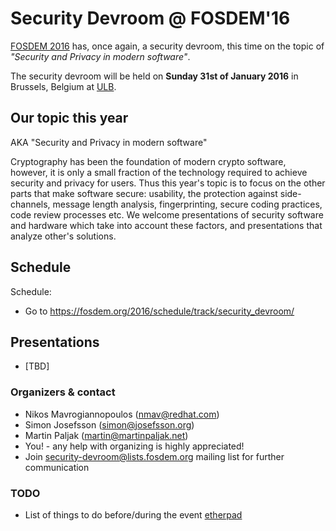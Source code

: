 # Security Devroom @ FOSDEM'16

[FOSDEM 2016](https://fosdem.org/2016/) has, once again, a security devroom, this time on the topic of _"Security and Privacy in modern software"_. 

The security devroom will be held on **Sunday 31st of January 2016** in Brussels, Belgium at [ULB](http://www.ulb.ac.be/).

## Our topic this year

AKA "Security and Privacy in modern software"

Cryptography has been the foundation of modern crypto software, however, it is only
a small fraction of the technology required to achieve security and privacy for users.
Thus this year's topic is to focus on the other parts that make software secure: usability,
the protection against side-channels, message length analysis, fingerprinting, secure
coding practices, code review processes etc. We welcome presentations of security software
and hardware which take into account these factors, and presentations that analyze other's
solutions.

## Schedule

Schedule:

  - Go to https://fosdem.org/2016/schedule/track/security_devroom/

## Presentations

* [TBD]

### Organizers & contact

  * Nikos Mavrogiannopoulos (nmav@redhat.com)
  * Simon Josefsson (simon@josefsson.org)
  * Martin Paljak (martin@martinpaljak.net)
  * You! - any help with organizing is highly appreciated!
  * Join [security-devroom@lists.fosdem.org](https://lists.fosdem.org/listinfo/security-devroom) mailing list for further communication

### TODO
  * List of things to do before/during the event [etherpad](https://piratenpad.de/p/IAaXIfU1H89lL)
